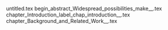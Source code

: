 untitled.tex
begin_abstract_Widespread_possibilities_make__.tex
chapter_Introduction_label_chap_introduction__.tex
chapter_Background_and_Related_Work__.tex
